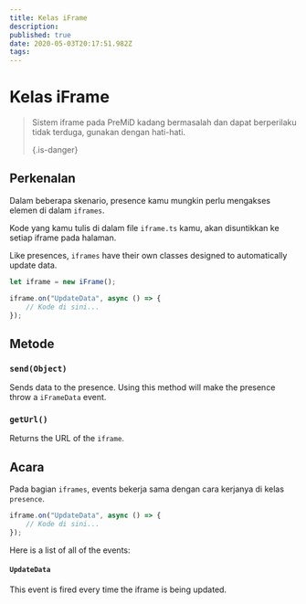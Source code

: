 ```yaml
---
title: Kelas iFrame
description:
published: true
date: 2020-05-03T20:17:51.982Z
tags:
---
```


# Kelas iFrame
> Sistem iframe pada PreMiD kadang bermasalah dan dapat berperilaku tidak terduga, gunakan dengan hati-hati. 
> 
> {.is-danger}

## Perkenalan

Dalam beberapa skenario, presence kamu mungkin perlu mengakses elemen di dalam `iframes`.

Kode yang kamu tulis di dalam file `iframe.ts` kamu, akan disuntikkan ke setiap iframe pada halaman.

Like presences, `iframes` have their own classes designed to automatically update data.

```typescript
let iframe = new iFrame();

iframe.on("UpdateData", async () => {
    // Kode di sini...
});
```

## Metode

### `send(Object)`
Sends data to the presence. Using this method will make the presence throw a `iFrameData` event.

### `getUrl()`
Returns the URL of the `iframe`.

## Acara
Pada bagian `iframes`, events bekerja sama dengan cara kerjanya di kelas `presence`.

```typescript
iframe.on("UpdateData", async () => {
    // Kode di sini...
});
```

Here is a list of all of the events:

#### `UpdateData`

This event is fired every time the iframe is being updated.